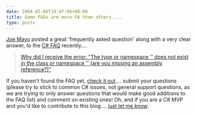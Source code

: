 ```yaml
---
date: 2004-05-06T19:47:00+00:00
title: Some FAQs are more FA than others....
type: posts
---
```

[Joe Mayo](https://www.csharp-station.com/) posted a great 'frequently asked question' along with a very clear answer, to the [C# FAQ](https://msdn.microsoft.com/vcsharp/team/faq/) recently....

> [Why did I receive the error: "The type or namespace '<namespace name>' does not exist in the class or namespace '<parent namespace>' (are you missing an assembly reference?)" ](https://blogs.msdn.com/csharpfaq/archive/2004/04/29/123028.aspx)

If you haven't found the FAQ yet, [check it out](https://msdn.microsoft.com/vcsharp/team/faq/).... submit your questions (please try to stick to common C# issues, not general support questions, as we are trying to only answer questions that would make good additions to the FAQ list) and comment on existing ones! Oh, and if you are a C# MVP and you'd like to contribute to this blog.... [just let me know](mailto:duncanma@microsoft.com).
